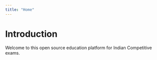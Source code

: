 ```yaml
---
title: "Home"
---
```


# Introduction

Welcome to this open source education platform for Indian Competitive exams. 